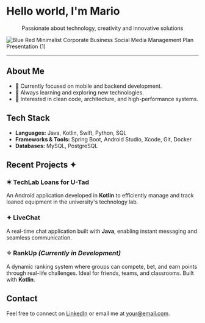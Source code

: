 # Hello world, I'm Mario

<p align="center">Passionate about technology, creativity and innovative solutions</p>

![Blue Red Minimalist Corporate Business Social Media Management Plan Presentation (1)](https://github.com/user-attachments/assets/49fd5c58-b4d5-4575-a21d-2d5b7932c5ea)


---

## About Me
- 🎯 Currently focused on mobile and backend development.
- 🚀 Always learning and exploring new technologies.
- 📖 Interested in clean code, architecture, and high-performance systems.

## Tech Stack
- **Languages:** Java, Kotlin, Swift, Python, SQL  
- **Frameworks & Tools:** Spring Boot, Android Studio, Xcode, Git, Docker  
- **Databases:** MySQL, PostgreSQL  

## Recent Projects ✦  

### ✶ TechLab Loans for U-Tad  
An Android application developed in **Kotlin** to efficiently manage and track loaned equipment in the university's technology lab.  

### ✦ LiveChat  
A real-time chat application built with **Java**, enabling instant messaging and seamless communication.  

### ✧ RankUp _(Currently in Development)_  
A dynamic ranking system where groups can compete, bet, and earn points through real-life challenges. Ideal for friends, teams, and classrooms. Built with **Kotlin**.  

## Contact
Feel free to connect on [LinkedIn](#) or email me at [your@email.com](mailto:your@email.com).
